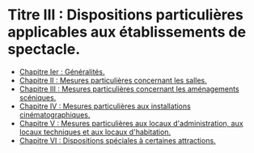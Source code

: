 # Titre III : Dispositions particulières applicables aux établissements de spectacle.

- [Chapitre Ier : Généralités.](chapitre-ier)
- [Chapitre II : Mesures particulières concernant les salles.](chapitre-ii)
- [Chapitre III : Mesures particulières
concernant les aménagements scéniques.](chapitre-iii)
- [Chapitre IV : Mesures particulières
aux installations cinématographiques.](chapitre-iv)
- [Chapitre V : Mesures particulières aux locaux d'administration, aux locaux techniques et aux locaux d'habitation.](chapitre-v)
- [Chapitre VI : Dispositions spéciales à certaines attractions.](chapitre-vi)
